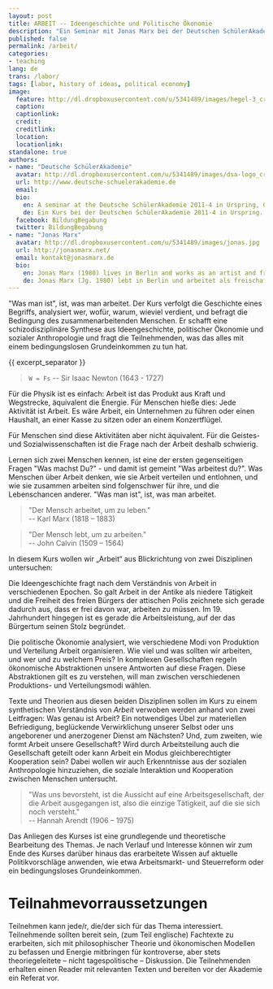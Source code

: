 ```yaml
---
layout: post
title: ARBEIT -- Ideengeschichte und Politische Ökonomie
description: "Ein Seminar mit Jonas Marx bei der Deutschen SchülerAkademie 2011-4 in Urspring."
published: false
permalink: /arbeit/
categories:
- teaching
lang: de
trans: /labor/
tags: [labor, history of ideas, political economy]
image:
  feature: http://dl.dropboxusercontent.com/u/5341489/images/hegel-3_crop.jpg
  caption: 
  captionlink: 
  credit: 
  creditlink: 
  location: 
  locationlink:
standalone: true
authors:
- name: "Deutsche SchülerAkademie"
  avatar: http://dl.dropboxusercontent.com/u/5341489/images/dsa-logo_crop.jpg
  url: http://www.deutsche-schuelerakademie.de
  email: 
  bio:
    en: A seminar at the Deutsche SchülerAkademie 2011-4 in Urspring, Germany.
    de: Ein Kurs bei der Deutschen SchülerAkademie 2011-4 in Urspring.
  facebook: BildungBegabung
  twitter: BildungBegabung
- name: "Jonas Marx"
  avatar: http://dl.dropboxusercontent.com/u/5341489/images/jonas.jpg
  url: http://jonasmarx.net/
  email: kontakt@jonasmarx.de
  bio:
    en: Jonas Marx (1980) lives in Berlin and works as an artist and freelancer for various architecture firms.
    de: Jonas Marx (Jg. 1980) lebt in Berlin und arbeitet als freischaffender Künstler und als Freiberufler für verschiedene Architekturbüros.
---
```


"Was man ist", ist, was man arbeitet. 
Der Kurs verfolgt die Geschichte eines Begriffs, analysiert wer, wofür, warum, wieviel verdient, und befragt die Bedingung des zusammenarbeitenden Menschen. 
Er schafft eine schizodisziplinäre Synthese aus Ideengeschichte, politischer Ökonomie und sozialer Anthropologie und fragt die Teilnehmenden, was das alles mit einem bedingungslosen Grundeinkommen zu tun hat.

{{ excerpt_separator }}

> ```W = Fs```
> -- Sir Isaac Newton (1643 - 1727)

Für die Physik ist es einfach: 
Arbeit ist das Produkt aus Kraft und Wegstrecke, äquivalent die Energie. Für Menschen hieße dies: 
Jede Aktivität ist Arbeit. 
Es wäre Arbeit, ein Unternehmen zu führen oder einen Haushalt, an einer Kasse zu sitzen oder an einem Konzertflügel.

Für Menschen sind diese Aktivitäten aber nicht äquivalent. 
Für die Geistes- und Sozialwissenschaften ist die Frage nach der Arbeit deshalb schwierig. 

Lernen sich zwei Menschen kennen, ist eine der ersten gegenseitigen Fragen "Was machst Du?" - und damit ist gemeint "Was arbeitest du?". 
Was Menschen über Arbeit denken, wie sie Arbeit verteilen und entlohnen, und wie sie zusammen arbeiten sind folgenschwer für ihre, und die Lebenschancen anderer. 
"Was man ist", ist, was man arbeitet.

> "Der Mensch arbeitet, um zu leben."    
> -- Karl Marx (1818 – 1883)

> "Der Mensch lebt, um zu arbeiten."    
> -- John Calvin (1509 – 1564)

In diesem Kurs wollen wir „Arbeit“ aus Blickrichtung von zwei Disziplinen untersuchen:

Die Ideengeschichte fragt nach dem Verständnis von Arbeit in verschiedenen Epochen. 
So galt Arbeit in der Antike als niedere Tätigkeit und die Freiheit des freien Bürgers der attischen Polis zeichnete sich gerade dadurch aus, dass er frei davon war, arbeiten zu müssen. 
Im 19. Jahrhundert hingegen ist es gerade die Arbeitsleistung, auf der das Bürgertum seinen Stolz begründet.

Die politische Ökonomie analysiert, wie verschiedene Modi von Produktion und Verteilung Arbeit organisieren. 
Wie viel und was sollten wir arbeiten, und wer und zu welchem Preis? 
In komplexen Gesellschaften regeln ökonomische Abstraktionen unsere Antworten auf diese Fragen. 
Diese Abstraktionen gilt es zu verstehen, will man zwischen verschiedenen Produktions- und Verteilungsmodi wählen.

Texte und Theorien aus diesen beiden Disziplinen sollen im Kurs zu einem synthetischen Verständnis von *Arbeit* verwoben werden anhand von zwei Leitfragen: 
Was genau ist Arbeit? 
Ein notwendiges Übel zur materiellen Befriedigung, beglückende Verwirklichung unserer Selbst oder uns angeborener und anerzogener Dienst am Nächsten? 
Und, zum zweiten, wie formt Arbeit unsere Gesellschaft? 
Wird durch Arbeitsteilung auch die Gesellschaft geteilt oder kann Arbeit ein Modus gleichberechtigter Kooperation sein? 
Dabei wollen wir auch Erkenntnisse aus der sozialen Anthropologie hinzuziehen, die soziale Interaktion und Kooperation zwischen Menschen untersucht. 

> "Was uns bevorsteht, ist die Aussicht auf eine Arbeitsgesellschaft, der die Arbeit ausgegangen ist, also die einzige Tätigkeit, auf die sie sich noch versteht."    
> -- Hannah Arendt (1906 – 1975)

Das Anliegen des Kurses ist eine grundlegende und theoretische Bearbeitung des Themas. 
Je nach Verlauf und Interesse können wir zum Ende des Kurses darüber hinaus das erarbeitete Wissen auf aktuelle Politikvorschläge anwenden, wie etwa Arbeitsmarkt- und Steuerreform oder ein bedingungsloses Grundeinkommen.


# Teilnahmevorraussetzungen

Teilnehmen kann jede/r, die/der sich für das Thema interessiert. 
Teilnehmende sollten bereit sein, (zum Teil englische) Fachtexte zu erarbeiten, sich mit philosophischer Theorie und ökonomischen Modellen zu befassen und Energie mitbringen für kontroverse, aber stets theoriegeleitete – nicht tagespolitische – Diskussion.
Die Teilnehmenden erhalten einen Reader mit relevanten Texten und bereiten vor der Akademie ein Referat vor.